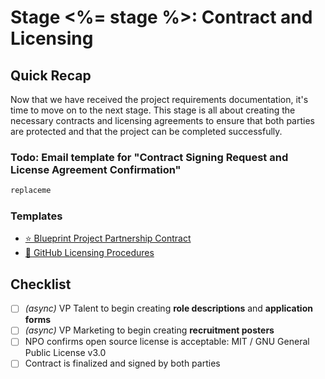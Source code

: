 # Stage <%= stage %>: Contract and Licensing

## Quick Recap

Now that we have received the project requirements documentation, it's time to move on to the next stage. This stage is all about creating the necessary contracts and licensing agreements to ensure that both parties are protected and that the project can be completed successfully.

### Todo: Email template for "Contract Signing Request and License Agreement Confirmation"

```markdown
replaceme
```

### Templates

- [⭐️ Blueprint Project Partnership Contract](https://docs.google.com/document/d/14d67_QmLFORN9T2yLOSH5ZaTAEyzcgscTMfd9QzQUnM/edit?tab=t.0#heading=h.1ms2cdwew5ho)
- [🪪 GitHub Licensing Procedures](https://docs.google.com/document/d/1pqLH0193GtxnVoaFPzdesT2mTBC-Rxr6RJWyd5EghpU/edit?tab=t.0)


## Checklist

- [ ] *(async)* VP Talent to begin creating **role descriptions** and **application forms**
- [ ] *(async)* VP Marketing to begin creating **recruitment posters** 
- [ ] NPO confirms open source license is acceptable: MIT / GNU General Public License v3.0
- [ ] Contract is finalized and signed by both parties